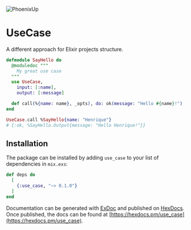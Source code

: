 ![PhoenixUp](https://raw.githubusercontent.com/henriquefernandez/use_case/master/priv/static/small_logo.png)

# UseCase

A different approach for Elixir projects structure.

```elixir
defmodule SayHello do
  @moduledoc """
    My great use case
  """
  use UseCase,
    input: [:name],
    output: [:message]

  def call(%{name: name}, _opts), do: ok(message: "Hello #{name}!")
end

UseCase.call %SayHello{name: "Henrique"}
# {:ok, %SayHello.Output{message: "Hello Henrique!"}}
```

## Installation

The package can be installed by adding `use_case` to your list of dependencies in `mix.exs`:

```elixir
def deps do
  [
    {:use_case, "~> 0.1.0"}
  ]
end
```

Documentation can be generated with [ExDoc](https://github.com/elixir-lang/ex_doc)
and published on [HexDocs](https://hexdocs.pm). Once published, the docs can
be found at [https://hexdocs.pm/use_case](https://hexdocs.pm/use_case).

